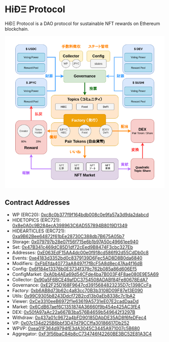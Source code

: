 # HiÐΞ Protocol

HiÐΞ Protocol is a DAO protocol for sustainable NFT rewards on Ethereum blockchain.

![](./assets/protocol-overview.png)

## Contract Addresses

- WP (ERC20): [0xc8c0b377f9f164bdb008c0e9fa57a3d9da2dabcd](https://polygonscan.com/address/0xc8c0b377f9f164bdb008c0e9fa57a3d9da2dabcd)
- HIDETOPICS (ERC721): [0x8e0A0c9B284ecA398963C6AD557894B8019D1349](https://polygonscan.com/address/0x8e0A0c9B284ecA398963C6AD557894B8019D1349)
- HIDEARTICLES (ERC721): [0xa9B62Bee64872f61bEe28730C388db7B675A05b7](https://polygonscan.com/address/0xa9B62Bee64872f61bEe28730C388db7B675A05b7)
- Storage: [0x079797b28e07f56f715e6b1b97A50c49661ee940](https://polygonscan.com/address/0x079797b28e07f56f715e6b1b97A50c49661ee940)
- Set: [0x47B341c469dC85D1df72cEed9B8474F3cbc327Eb](https://polygonscan.com/address/0x47B341c469dC85D1df72cEed9B8474F3cbc327Eb)
- Addresses: [0xE063EdF15AA4dc00e0f918cd586f92d55CdDb0c8](https://polygonscan.com/address/0xE063EdF15AA4dc00e0f918cd586f92d55CdDb0c8)
- Events: [0xe4183d3352bd0c8379139D6Fec5AD8D8B0da6840](https://polygonscan.com/address/0xe4183d3352bd0c8379139D6Fec5AD8D8B0da6840)
- Modifiers: [0xFbEfda40773aA8497f7fBcF5A8d8ec47Aa4f16dB](https://polygonscan.com/address/0xFbEfda40773aA8497f7fBcF5A8d8ec47Aa4f16dB)
- Config: [0x6f184e13376b0E3734f379c762b085a86d606Ef5](https://polygonscan.com/address/0x6f184e13376b0E3734f379c762b085a86d606Ef5)
- ConfigMarket: [0xA0b4AEa69d54CFde4ba7B003F4F8ae080E9E5A69](https://polygonscan.com/address/0xA0b4AEa69d54CFde4ba7B003F4F8ae080E9E5A69)
- Collector: [0x90a5F6BCE49afDC3754508ADABf84Fe80678EdA7](https://polygonscan.com/address/0x90a5F6BCE49afDC3754508ADABf84Fe80678EdA7)
- Governance: [0xE2F25D168F9647cd3915684823235D7c1398CcFa](https://polygonscan.com/address/0xE2F25D168F9647cd3915684823235D7c1398CcFa)
- Factory: [0xb6AB8d73b62c4a83cc70B3b3108D09F87e13E090](https://polygonscan.com/address/0xb6AB8d73b62c4a83cc70B3b3108D09F87e13E090)
- Utils: [0x99C9305b8243Ddcf72B2cd13b0aEb8338c7c1bA2](https://polygonscan.com/address/0x99C9305b8243Ddcf72B2cd13b0aEb8338c7c1bA2)
- Viewer: [0xCe3310eeB6972f1e63619A5731eE07E2cadDaaDd](https://polygonscan.com/address/0xCe3310eeB6972f1e63619A5731eE07E2cadDaaDd)
- Market: [0x6CdB67aef6C1351874A36660f9b454e425AC3fE4](https://polygonscan.com/address/0x6CdB67aef6C1351874A36660f9b454e425AC3fE4)
- DEX: [0x50fA97aAc22a667B3ba576B4659b549642f3297B](https://polygonscan.com/address/0x50fA97aAc22a667B3ba576B4659b549642f3297B)
- Withdraw: [0x437a01c9672a4bFD90185DAbDE35AD8f6feDFec4](https://polygonscan.com/address/0x437a01c9672a4bFD90185DAbDE35AD8f6feDFec4)
- VP: [0x07c134d225B6bbf3D47d79CCffa30186617Db252](https://polygonscan.com/address/0x07c134d225B6bbf3D47d79CCffa30186617Db252)
- WPVP: [0xea01F364d9794fE3dA3045C3445A971007c5B680](https://polygonscan.com/address/0xea01F364d9794fE3dA3045C3445A971007c5B680)
- Aggregator: [0xF3f56baC84b8cC734746f42260BE3BC52E81A3C4](https://polygonscan.com/address/0xF3f56baC84b8cC734746f42260BE3BC52E81A3C4)
